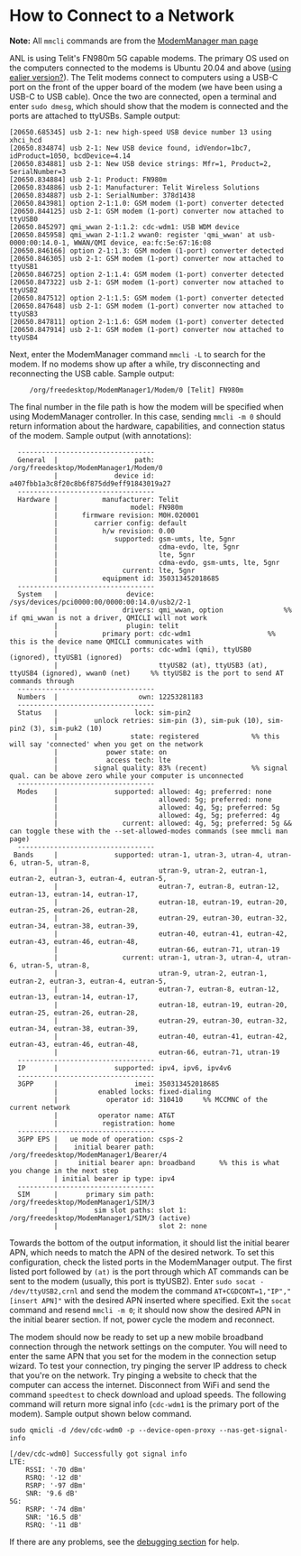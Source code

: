 # How to Connect to a Network

**Note:** All `mmcli` commands are from the [ModemManager man page](https://www.freedesktop.org/software/ModemManager/man/1.0.0/mmcli.8.html)

ANL is using Telit's FN980m 5G capable modems. The primary OS used on the computers connected to the modems is Ubuntu 20.04 and above ([using ealier version?](https://github.com/waggle-sensor/summer2022/blob/main/snead/Connection-Info/Debugging.md#running-earlier-version-of-ubuntu)). The Telit modems connect to computers using a USB-C port on the front of the upper board of the modem (we have been using a USB-C to USB cable). Once the two are connected, open a terminal and enter `sudo dmesg`, which should show that the modem is connected and the ports are attached to ttyUSBs. Sample output:

```
[20650.685345] usb 2-1: new high-speed USB device number 13 using xhci_hcd
[20650.834874] usb 2-1: New USB device found, idVendor=1bc7, idProduct=1050, bcdDevice=4.14
[20650.834881] usb 2-1: New USB device strings: Mfr=1, Product=2, SerialNumber=3
[20650.834884] usb 2-1: Product: FN980m
[20650.834886] usb 2-1: Manufacturer: Telit Wireless Solutions
[20650.834887] usb 2-1: SerialNumber: 378d1438
[20650.843981] option 2-1:1.0: GSM modem (1-port) converter detected
[20650.844125] usb 2-1: GSM modem (1-port) converter now attached to ttyUSB0
[20650.845297] qmi_wwan 2-1:1.2: cdc-wdm1: USB WDM device
[20650.845958] qmi_wwan 2-1:1.2 wwan0: register 'qmi_wwan' at usb-0000:00:14.0-1, WWAN/QMI device, ea:fc:5e:67:16:08
[20650.846166] option 2-1:1.3: GSM modem (1-port) converter detected
[20650.846305] usb 2-1: GSM modem (1-port) converter now attached to ttyUSB1
[20650.846725] option 2-1:1.4: GSM modem (1-port) converter detected
[20650.847322] usb 2-1: GSM modem (1-port) converter now attached to ttyUSB2
[20650.847512] option 2-1:1.5: GSM modem (1-port) converter detected
[20650.847648] usb 2-1: GSM modem (1-port) converter now attached to ttyUSB3
[20650.847811] option 2-1:1.6: GSM modem (1-port) converter detected
[20650.847914] usb 2-1: GSM modem (1-port) converter now attached to ttyUSB4
```

Next, enter the ModemManager command `mmcli -L` to search for the modem. If no modems show up after a while, try disconnecting and reconnecting the USB cable. Sample output:

`     /org/freedesktop/ModemManager1/Modem/0 [Telit] FN980m`

The final number in the file path is how the modem will be specified when using ModemManager controller. In this case, sending `mmcli -m 0` should return information about the hardware, capabilities, and connection status of the modem. Sample output (with annotations):

```
  ----------------------------------
  General  |                   path: /org/freedesktop/ModemManager1/Modem/0
           |              device id: a407fbb1a3c8f20c8b6f875dd9eff91843019a27
  ----------------------------------
  Hardware |           manufacturer: Telit
           |                  model: FN980m
           |      firmware revision: M0H.020001
           |         carrier config: default
           |           h/w revision: 0.00
           |              supported: gsm-umts, lte, 5gnr
           |                         cdma-evdo, lte, 5gnr
           |                         lte, 5gnr
           |                         cdma-evdo, gsm-umts, lte, 5gnr
           |                current: lte, 5gnr
           |           equipment id: 350313452018685
  ----------------------------------
  System   |                 device: /sys/devices/pci0000:00/0000:00:14.0/usb2/2-1
           |                drivers: qmi_wwan, option				%% if qmi_wwan is not a driver, QMICLI will not work
           |                 plugin: telit
           |           primary port: cdc-wdm1					%% this is the device name QMICLI communicates with
           |                  ports: cdc-wdm1 (qmi), ttyUSB0 (ignored), ttyUSB1 (ignored)
           |                         ttyUSB2 (at), ttyUSB3 (at), ttyUSB4 (ignored), wwan0 (net)		%% ttyUSB2 is the port to send AT commands through
  ----------------------------------
  Numbers  |                    own: 12253281183
  ----------------------------------
  Status   |                   lock: sim-pin2
           |         unlock retries: sim-pin (3), sim-puk (10), sim-pin2 (3), sim-puk2 (10)
           |                  state: registered				%% this will say 'connected' when you get on the network
           |            power state: on
           |            access tech: lte
           |         signal quality: 83% (recent)			%% signal qual. can be above zero while your computer is unconnected
  ----------------------------------
  Modes    |              supported: allowed: 4g; preferred: none
           |                         allowed: 5g; preferred: none
           |                         allowed: 4g, 5g; preferred: 5g
           |                         allowed: 4g, 5g; preferred: 4g
           |                current: allowed: 4g, 5g; preferred: 5g	&& can toggle these with the --set-allowed-modes commands (see mmcli man page)
  ----------------------------------
 Bands     |              supported: utran-1, utran-3, utran-4, utran-6, utran-5, utran-8, 
           |                         utran-9, utran-2, eutran-1, eutran-2, eutran-3, eutran-4, eutran-5,
           |                         eutran-7, eutran-8, eutran-12, eutran-13, eutran-14, eutran-17,
           |                         eutran-18, eutran-19, eutran-20, eutran-25, eutran-26, eutran-28,
           |                         eutran-29, eutran-30, eutran-32, eutran-34, eutran-38, eutran-39, 
           |                         eutran-40, eutran-41, eutran-42, eutran-43, eutran-46, eutran-48, 
           |                         eutran-66, eutran-71, utran-19
           |                current: utran-1, utran-3, utran-4, utran-6, utran-5, utran-8,
           |                         utran-9, utran-2, eutran-1, eutran-2, eutran-3, eutran-4, eutran-5, 
           |                         eutran-7, eutran-8, eutran-12, eutran-13, eutran-14, eutran-17, 
           |                         eutran-18, eutran-19, eutran-20, eutran-25, eutran-26, eutran-28, 
           |                         eutran-29, eutran-30, eutran-32, eutran-34, eutran-38, eutran-39, 
           |                         eutran-40, eutran-41, eutran-42, eutran-43, eutran-46, eutran-48, 
           |                         eutran-66, eutran-71, utran-19
  ----------------------------------
  IP       |              supported: ipv4, ipv6, ipv4v6
  ----------------------------------
  3GPP     |                   imei: 350313452018685
           |          enabled locks: fixed-dialing
           |            operator id: 310410		%% MCCMNC of the current network
           |          operator name: AT&T
           |           registration: home
  ----------------------------------
  3GPP EPS |   ue mode of operation: csps-2
           |    initial bearer path: /org/freedesktop/ModemManager1/Bearer/4
           |     initial bearer apn: broadband		%% this is what you change in the next step
           | initial bearer ip type: ipv4
  ----------------------------------
  SIM      |       primary sim path: /org/freedesktop/ModemManager1/SIM/3
           |         sim slot paths: slot 1: /org/freedesktop/ModemManager1/SIM/3 (active)
           |                         slot 2: none
```

Towards the bottom of the output information, it should list the initial bearer APN, which needs to match the APN of the desired network. To set this configuration, check the listed ports in the ModemManager output. The first listed port followed by `(at)` is the port through which AT commands can be sent to the modem (usually, this port is ttyUSB2). Enter `sudo socat - /dev/ttyUSB2,crnl` and send the modem the command `AT+CGDCONT=1,"IP","[insert APN]"` with the desired APN inserted where specified. Exit the `socat` command and resend `mmcli -m 0`; it should now show the desired APN in the initial bearer section. If not, power cycle the modem and reconnect.

The modem should now be ready to set up a new mobile broadband connection through the network settings on the computer. You will need to enter the same APN that you set for the modem in the connection setup wizard. To test your connection, try pinging the server IP address to check that you're on the network. Try pinging a website to check that the computer can access the internet. Disconnect from WiFi and send the command `speedtest` to check download and upload speeds. The following command will return more signal info (`cdc-wdm1` is the primary port of the modem). Sample output shown below command. 

`sudo qmicli -d /dev/cdc-wdm0 -p --device-open-proxy --nas-get-signal-info`

```
[/dev/cdc-wdm0] Successfully got signal info
LTE:
	RSSI: '-70 dBm'
	RSRQ: '-12 dB'
	RSRP: '-97 dBm'
	SNR: '9.6 dB'
5G:
	RSRP: '-74 dBm'
	SNR: '16.5 dB'
	RSRQ: '-11 dB'
```

If there are any problems, see the [debugging section](https://github.com/waggle-sensor/summer2022/blob/main/snead/Connection-Info/Debugging.md) for help.
